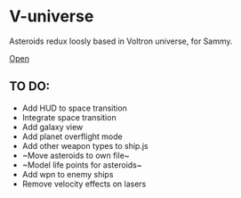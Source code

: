 # V-universe
Asteroids redux loosly based in Voltron universe, for Sammy.

[Open](https://pwadsworth.github.io/V-universe/main.html)

## TO DO:
- Add HUD to space transition
- Integrate space transition
- Add galaxy view
- Add planet overflight mode
- Add other weapon types to ship.js
- ~Move asteroids to own file~
- ~Model life points for asteroids~
- Add wpn to enemy ships
- Remove velocity effects on lasers
